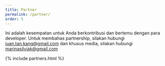 ```yaml
---
title: Partner
permalink: /partner/
order: 5
---
```


Ini adalah kesempatan untuk Anda berkontribusi dan bertemu dengan para developer.
Untuk membahas partnership, silakan hubungi juan.tan.kang@gmail.com
dan khusus media, silakan hubungi marinasilviak@gmail.com

{% include partners.html %}
